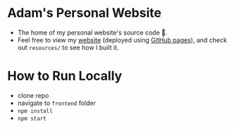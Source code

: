# Adam's Personal Website

- The home of my personal website's source code 🙂.
- Feel free to view my [website](https://quikks1lver.github.io/personal-website/) (deployed using [GitHub pages](https://pages.github.com/)), and check out `resources/` to see how I built it.

# How to Run Locally

- clone repo
- navigate to `frontend` folder
- `npm install`
- `npm start`
